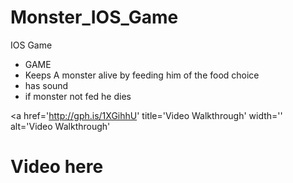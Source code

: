 # Monster_IOS_Game
IOS Game
- GAME
- Keeps A monster alive by feeding him of the food choice
- has sound
- if monster not fed he dies


<a href='http://gph.is/1XGihhU' title='Video Walkthrough' width='' alt='Video Walkthrough' <H1>Video here<h1> 
